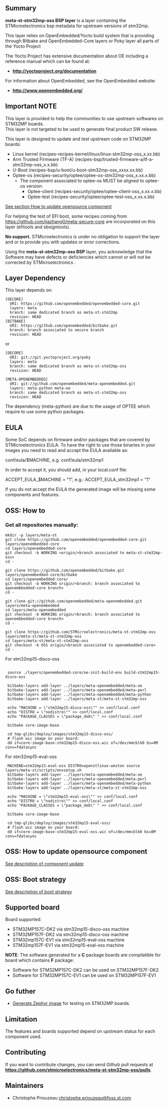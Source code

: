 ## Summary

**meta-st-stm32mp-oss BSP layer** is a layer containing the STMicroelectronics bsp metadata for upstream versions
of stm32mp.

This layer relies on OpenEmbedded/Yocto build system that is providing through
Bitbake and OpenEmbedded-Core layers or Poky layer all parts of the Yocto Project

The Yocto Project has extensive documentation about OE including a reference manual
which can be found at:

 * **http://yoctoproject.org/documentation**

For information about OpenEmbedded, see the OpenEmbedded website:

 * **http://www.openembedded.org/**

## Important NOTE

 This layer is provided to help the communities to use upstream softwares on STM32MP boards.  
 This layer is not targeted to be used to generate final product SW release.  

 This layer is designed to update and test upstream code on STM32MP boards:
 + Linux kernel (recipes-recipes-kernel/linux/linux-stm32mp-oss_x.xx.bb)
 + Arm Trusted Firmware (TF-A) (recipes-bsp/trusted-firmware-a/tf-a-stm32mp-oss_x.x.bb)
 + U-Boot (recipes-bsp/u-boot/u-boot-stm32mp-oss_xxxx.xx.bb)
 + Optee-os (recipes-security/optee/optee-os-stm32mp-oss_x.xx.x.bb)
      - The component associated to optee-os MUST be aligned to optee-os version:
          - Optee-client (recipes-security/optee/optee-client-oss_x.xx.x.bb)
          - Optee-test (recipes-security/optee/optee-test-oss_x.xx.x.bb)  

[See section  How to update opensource component](#update-component)

For helping the test of EFI boot, some recipes coming from https://github.com/jiazhang0/meta-secure-core
are incorporated on this layer (efitools and sbsigntools).

**No support.** STMicroelectronics is under no obligation to support the layer and or to provide you with updates or error corrections.

Using the **meta-st-stm32mp-oss BSP** layer, you acknowledge that the Software may have defects or deficiencies which cannot or will not be corrected by STMicroelectronics .


## Layer Dependency

This layer depends on:

```
[OECORE]
  URI: https://github.com/openembedded/openembedded-core.git
  layers: meta
  branch: same dedicated branch as meta-st-stm32mp
  revision: HEAD
[BITBAKE]
  URI: https://github.com/openembedded/bitbake.git
  branch: branch associated to oecore branch
  revision: HEAD
```
or
```
[OECORE]
  URI: git://git.yoctoproject.org/poky
  layers: meta
  branch: same dedicated branch as meta-st-stm32mp-oss
  revision: HEAD
```

```
[META-OPENEMBEDDED]
  URI: git://github.com/openembedded/meta-openembedded.git
  layers: meta-python meta-oe
  branch: same dedicated branch as meta-st-stm32mp-oss
  revision: HEAD
```

The dependency (meta-python) are due to the usage of OPTEE which require to use some python packages.

## EULA

Some SoC depends on firmware and/or packages that are covered by
 STMicroelectronics EULA. To have the right to use those binaries in your images you need to read and accept the EULA available as:

conf/eula/$MACHINE, e.g. conf/eula/stm32mp1

In order to accept it, you should add, in your local.conf file:

ACCEPT_EULA_$MACHINE = "1", e.g.: ACCEPT_EULA_stm32mp1 = "1"

If you do not accept the EULA the generated image will be missing some
components and features.


## OSS: How to

### Get all repositories manually:
```
mkdir -p layers/meta-st
git clone https://github.com/openembedded/openembedded-core.git layers/openembedded-core
cd layers/openembedded-core
git checkout -b WORKING <origin/<branch associated to meta-st-stm32mp-oss>
cd -

git clone https://github.com/openembedded/bitbake.git layers/openembedded-core/bitbake
cd layers/openembedded-core/
git checkout -b WORKING origin/<branch: branch associated to openembbedded-core branch>
cd -

git clone git://github.com/openembedded/meta-openembedded.git layers/meta-openembedded
cd layers/meta-openembedded
git checkout -b WORKING origin/<branch: branch associated to openembbedded-core branch>
cd -

git clone https://github.com/STMicroelectronics/meta-st-stm32mp-oss layers/meta-st/meta-st-stm32mp-oss
cd layers/meta-st/meta-st-stm32mp-oss
git checkout -b OSS origin/<branch associated to openembedded-core>
cd -
```
 For stm32mp15-disco-oss
```

 source ./layers/openembedded-core/oe-init-build-env build-stm32mp15-disco-oss

 bitbake-layers add-layer ../layers/meta-openembedded/meta-oe
 bitbake-layers add-layer ../layers/meta-openembedded/meta-perl
 bitbake-layers add-layer ../layers/meta-openembedded/meta-python
 bitbake-layers add-layer ../layers/meta-st/meta-st-stm32mp-oss

 echo "MACHINE = \"stm32mp15-disco-oss\"" >> conf/local.conf
 echo "DISTRO = \"nodistro\"" >> conf/local.conf
 echo "PACKAGE_CLASSES = \"package_deb\" " >> conf/local.conf

 bitbake core-image-base

 cd tmp-glibc/deploy/images/stm32mp15-disco-oss/
 # flash wic image on your board:
 dd if=core-image-base-stm32mp15-disco-oss.wic of=/dev/mmcblk0 bs=8M conv=fdatasync
```
 For stm32mp15-eval-oss
```
 MACHINE=stm32mp15-eval-oss DISTRO=openstlinux-weston source layers/meta-st/scripts/envsetup.sh
 bitbake-layers add-layer ../layers/meta-openembedded/meta-oe
 bitbake-layers add-layer ../layers/meta-openembedded/meta-perl
 bitbake-layers add-layer ../layers/meta-openembedded/meta-python
 bitbake-layers add-layer ../layers/meta-st/meta-st-stm32mp-oss

 echo "MACHINE = \"stm32mp15-eval-oss\"" >> conf/local.conf
 echo "DISTRO = \"nodistro\"" >> conf/local.conf
 echo "PACKAGE_CLASSES = \"package_deb\" " >> conf/local.conf

 bitbake core-image-base

 cd tmp-glibc/deploy/images/stm32mp15-eval-oss/
 # flash wic image on your board:
 dd if=core-image-base-stm32mp15-eval-oss.wic of=/dev/mmcblk0 bs=8M conv=fdatasync
```

## OSS: How to update opensource component <a name="update-component"></a>

[See description of component update](docs/oss_update.md)

## OSS: Boot strategy

[See description of boot strategy](docs/oss_boot_strategy.md)

## Supported board
 Board supported:
 + STM32MP157C-DK2 via stm32mp15-disco-oss machine
 + STM32MP157F-DK2 via stm32mp15-disco-oss machine
 + STM32mp157C-EV1 via stm32mp15-eval-oss machine
 + STM32mp157F-EV1 via stm32mp15-eval-oss machine

**NOTE**:
 The software generated for a **C** package boards are compilatible for board which contains **F** package:  
 + Software for STM32MP157C-DK2 can be used on STM32MP157F-DK2
 + Software for STM32MP157C-EV1 can be used on STM32MP157F-EV1

## Go futher
+ [Generate Zephyr image](docs/oss_zephyr.md) for testing on STM32MP boards.

## Limitation

The features and boards supported depend on upstream status for each component used.  

## Contributing

If you want to contribute changes, you can send Github pull requests at
**https://github.com/stmicroelectronics/meta-st-stm32mp-oss/pulls**.


## Maintainers

 - Christophe Priouzeau <christophe.priouzeau@foss.st.com>
